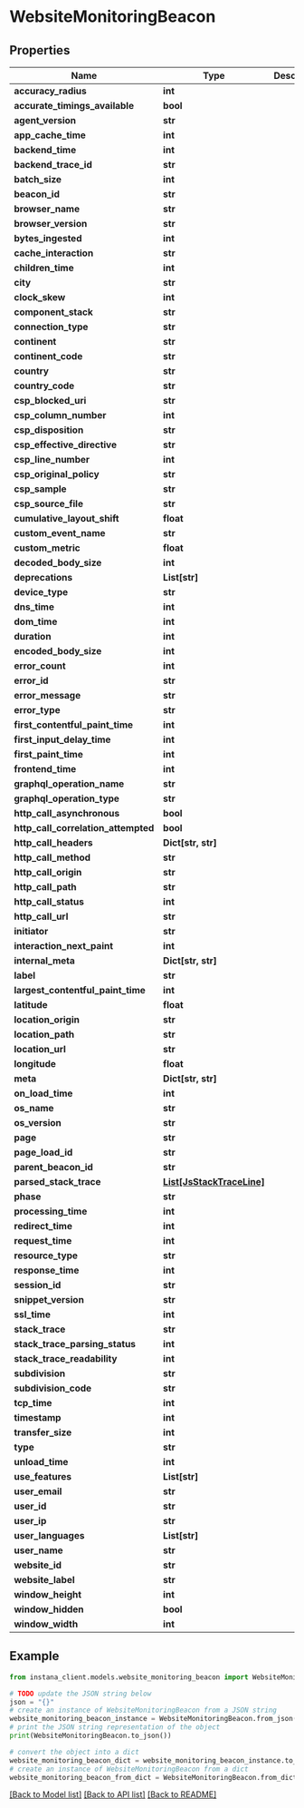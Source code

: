# WebsiteMonitoringBeacon


## Properties

Name | Type | Description | Notes
------------ | ------------- | ------------- | -------------
**accuracy_radius** | **int** |  | [optional] 
**accurate_timings_available** | **bool** |  | [optional] 
**agent_version** | **str** |  | [optional] 
**app_cache_time** | **int** |  | [optional] 
**backend_time** | **int** |  | [optional] 
**backend_trace_id** | **str** |  | [optional] 
**batch_size** | **int** |  | [optional] 
**beacon_id** | **str** |  | 
**browser_name** | **str** |  | [optional] 
**browser_version** | **str** |  | [optional] 
**bytes_ingested** | **int** |  | [optional] 
**cache_interaction** | **str** |  | [optional] 
**children_time** | **int** |  | [optional] 
**city** | **str** |  | [optional] 
**clock_skew** | **int** |  | [optional] 
**component_stack** | **str** |  | [optional] 
**connection_type** | **str** |  | [optional] 
**continent** | **str** |  | [optional] 
**continent_code** | **str** |  | [optional] 
**country** | **str** |  | [optional] 
**country_code** | **str** |  | [optional] 
**csp_blocked_uri** | **str** |  | [optional] 
**csp_column_number** | **int** |  | [optional] 
**csp_disposition** | **str** |  | [optional] 
**csp_effective_directive** | **str** |  | [optional] 
**csp_line_number** | **int** |  | [optional] 
**csp_original_policy** | **str** |  | [optional] 
**csp_sample** | **str** |  | [optional] 
**csp_source_file** | **str** |  | [optional] 
**cumulative_layout_shift** | **float** |  | [optional] 
**custom_event_name** | **str** |  | [optional] 
**custom_metric** | **float** |  | [optional] 
**decoded_body_size** | **int** |  | [optional] 
**deprecations** | **List[str]** |  | [optional] 
**device_type** | **str** |  | [optional] 
**dns_time** | **int** |  | [optional] 
**dom_time** | **int** |  | [optional] 
**duration** | **int** |  | [optional] 
**encoded_body_size** | **int** |  | [optional] 
**error_count** | **int** |  | [optional] 
**error_id** | **str** |  | [optional] 
**error_message** | **str** |  | [optional] 
**error_type** | **str** |  | [optional] 
**first_contentful_paint_time** | **int** |  | [optional] 
**first_input_delay_time** | **int** |  | [optional] 
**first_paint_time** | **int** |  | [optional] 
**frontend_time** | **int** |  | [optional] 
**graphql_operation_name** | **str** |  | [optional] 
**graphql_operation_type** | **str** |  | [optional] 
**http_call_asynchronous** | **bool** |  | [optional] 
**http_call_correlation_attempted** | **bool** |  | [optional] 
**http_call_headers** | **Dict[str, str]** |  | [optional] 
**http_call_method** | **str** |  | [optional] 
**http_call_origin** | **str** |  | [optional] 
**http_call_path** | **str** |  | [optional] 
**http_call_status** | **int** |  | [optional] 
**http_call_url** | **str** |  | [optional] 
**initiator** | **str** |  | [optional] 
**interaction_next_paint** | **int** |  | [optional] 
**internal_meta** | **Dict[str, str]** |  | [optional] 
**label** | **str** |  | [optional] 
**largest_contentful_paint_time** | **int** |  | [optional] 
**latitude** | **float** |  | [optional] 
**location_origin** | **str** |  | 
**location_path** | **str** |  | [optional] 
**location_url** | **str** |  | 
**longitude** | **float** |  | [optional] 
**meta** | **Dict[str, str]** |  | [optional] 
**on_load_time** | **int** |  | [optional] 
**os_name** | **str** |  | [optional] 
**os_version** | **str** |  | [optional] 
**page** | **str** |  | [optional] 
**page_load_id** | **str** |  | 
**parent_beacon_id** | **str** |  | [optional] 
**parsed_stack_trace** | [**List[JsStackTraceLine]**](JsStackTraceLine.md) |  | [optional] 
**phase** | **str** |  | [optional] 
**processing_time** | **int** |  | [optional] 
**redirect_time** | **int** |  | [optional] 
**request_time** | **int** |  | [optional] 
**resource_type** | **str** |  | [optional] 
**response_time** | **int** |  | [optional] 
**session_id** | **str** |  | [optional] 
**snippet_version** | **str** |  | [optional] 
**ssl_time** | **int** |  | [optional] 
**stack_trace** | **str** |  | [optional] 
**stack_trace_parsing_status** | **int** |  | [optional] 
**stack_trace_readability** | **int** |  | [optional] 
**subdivision** | **str** |  | [optional] 
**subdivision_code** | **str** |  | [optional] 
**tcp_time** | **int** |  | [optional] 
**timestamp** | **int** |  | [optional] 
**transfer_size** | **int** |  | [optional] 
**type** | **str** |  | 
**unload_time** | **int** |  | [optional] 
**use_features** | **List[str]** |  | [optional] 
**user_email** | **str** |  | [optional] 
**user_id** | **str** |  | [optional] 
**user_ip** | **str** |  | [optional] 
**user_languages** | **List[str]** |  | [optional] 
**user_name** | **str** |  | [optional] 
**website_id** | **str** |  | 
**website_label** | **str** |  | 
**window_height** | **int** |  | [optional] 
**window_hidden** | **bool** |  | [optional] 
**window_width** | **int** |  | [optional] 

## Example

```python
from instana_client.models.website_monitoring_beacon import WebsiteMonitoringBeacon

# TODO update the JSON string below
json = "{}"
# create an instance of WebsiteMonitoringBeacon from a JSON string
website_monitoring_beacon_instance = WebsiteMonitoringBeacon.from_json(json)
# print the JSON string representation of the object
print(WebsiteMonitoringBeacon.to_json())

# convert the object into a dict
website_monitoring_beacon_dict = website_monitoring_beacon_instance.to_dict()
# create an instance of WebsiteMonitoringBeacon from a dict
website_monitoring_beacon_from_dict = WebsiteMonitoringBeacon.from_dict(website_monitoring_beacon_dict)
```
[[Back to Model list]](../README.md#documentation-for-models) [[Back to API list]](../README.md#documentation-for-api-endpoints) [[Back to README]](../README.md)


